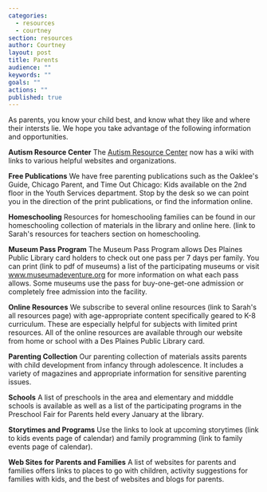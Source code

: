 ```yaml
---
categories: 
  - resources
  - courtney
section: resources
author: Courtney
layout: post
title: Parents
audience: ""
keywords: ""
goals: ""
actions: ""
published: true
---
```


As parents, you know your child best, and know what they like and where their intersts lie.  We hope you take advantage of the following information and opportunities.

**Autism Resource Center**
The [Autism Resource Center](http://autismsource.pbworks.com/w/page/14287501/Autism_Resource_Center) now has a wiki with links to various helpful websites and organizations.

**Free Publications**
We have free parenting publications such as the Oaklee's Guide, Chicago Parent, and Time Out Chicago: Kids available on the 2nd floor in the Youth Services department.  Stop by the desk so we can point you in the direction of the print publications, or find the information online.

**Homeschooling**
Resources for homeschooling families can be found in our homeschooling collection of materials in the library and online here. (link to Sarah's resources for teachers section on homeschooling.

**Museum Pass Program**
The Museum Pass Program allows Des Plaines Public Library card holders to check out one pass per 7 days per family.  You can print (link to pdf of museums) a list of the participating museums or visit www.museumadeventure.org for more information on what each pass allows.  Some museums use the pass for buy-one-get-one admission or completely free admission into the facility.   

**Online Resources**
We subscribe to several online resources (link to Sarah's all resources page) with age-appropriate content specifically geared to K-8 curriculum.  These are especially helpful for subjects with limited print resources.  All of the online resources are available through our website from home or school with a Des Plaines Public Library card.

**Parenting Collection**
Our parenting collection of materials assits parents with child development from infancy through adolescence.  It includes a variety of magazines and appropriate information for sensitive parenting issues.

**Schools**
A list of preschools in the area and elementary and midddle schools is available as well as a list of the participating programs in the Preschool Fair for Parents held every January at the library.

**Storytimes and Programs**
Use the links to look at upcoming storytimes (link to kids events page of calendar) and family programming (link to family events page of calendar).

**Web Sites for Parents and Families**
A list of websites for parents and families offers links to places to go with children, activity suggestions for families with kids, and the best of websites and blogs for parents.